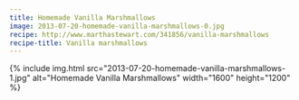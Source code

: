 ```yaml
---
title: Homemade Vanilla Marshmallows
image: 2013-07-20-homemade-vanilla-marshmallows-0.jpg
recipe: http://www.marthastewart.com/341856/vanilla-marshmallows
recipe-title: Vanilla marshmallows
---
```


<div class="photos">
{% include img.html src="2013-07-20-homemade-vanilla-marshmallows-1.jpg" alt="Homemade Vanilla Marshmallows" width="1600" height="1200" %}
</div>
